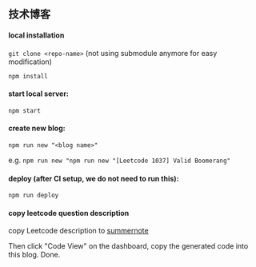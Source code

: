 ## 技术博客
#### local installation
`git clone <repo-name>` (not using submodule anymore for easy modification)

`npm install`

#### start local server:
`npm start`

#### create new blog:
`npm run new "<blog name>"`

e.g. `npm run new "npm run new "[Leetcode 1037] Valid Boomerang"`

#### deploy (after CI setup, we do not need to run this):
`npm run deploy`

#### copy leetcode question description
copy Leetcode description to [summernote](https://summernote.org/)

Then click "Code View" on the dashboard, copy the generated code into this blog. Done.

